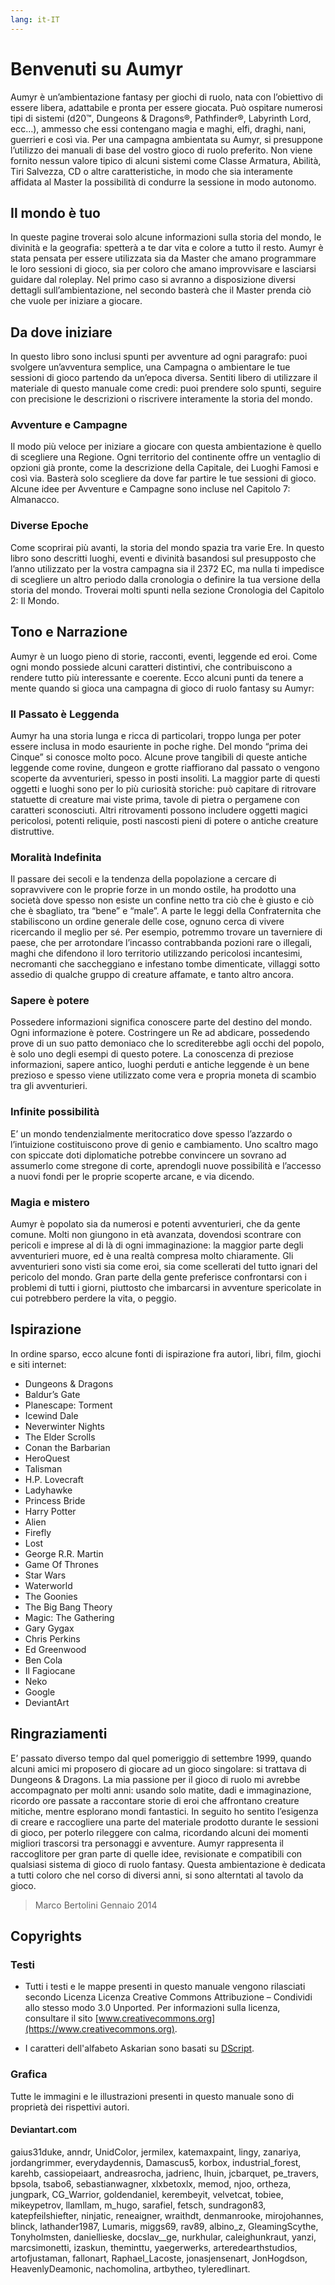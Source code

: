 ```yaml
---
lang: it-IT
---
```


# Benvenuti su Aumyr

Aumyr è un’ambientazione fantasy per giochi di ruolo, nata con l’obiettivo di essere libera, adattabile e pronta per essere giocata. Può ospitare numerosi tipi di sistemi (d20™, Dungeons & Dragons®, Pathfinder®, Labyrinth Lord, ecc…), ammesso che essi contengano magia e maghi, elfi, draghi, nani, guerrieri e così via. Per una campagna ambientata su Aumyr, si presuppone l’utilizzo dei manuali di base del vostro gioco di ruolo preferito. Non viene fornito nessun valore tipico di alcuni sistemi come Classe Armatura, Abilità, Tiri Salvezza, CD o altre caratteristiche, in modo che sia interamente affidata al Master la possibilità di condurre la sessione in modo autonomo.

## Il mondo è tuo

In queste pagine troverai solo alcune informazioni sulla storia del mondo, le divinità e la geografia: spetterà a te dar vita e colore a tutto il resto. Aumyr è stata pensata per essere utilizzata sia da Master che amano programmare le loro sessioni di gioco, sia per coloro che amano improvvisare e lasciarsi guidare dal roleplay. Nel primo caso si avranno a disposizione diversi dettagli sull’ambientazione, nel secondo basterà che il Master prenda ciò che vuole per iniziare a giocare.

## Da dove iniziare

In questo libro sono inclusi spunti per avventure ad ogni paragrafo: puoi svolgere un’avventura semplice, una Campagna o ambientare le tue sessioni di gioco partendo da un’epoca diversa. Sentiti libero di utilizzare il materiale di questo manuale come credi: puoi prendere solo spunti, seguire con precisione le descrizioni o riscrivere interamente la storia del mondo.

### Avventure e Campagne

Il modo più veloce per iniziare a giocare con questa ambientazione è quello di scegliere una Regione. Ogni territorio del continente offre un ventaglio di opzioni già pronte, come la descrizione della Capitale, dei Luoghi Famosi e così via. Basterà solo scegliere da dove far partire le tue sessioni di gioco. Alcune idee per Avventure e Campagne sono incluse nel Capitolo 7: Almanacco.

### Diverse Epoche

Come scoprirai più avanti, la storia del mondo spazia tra varie Ere. In questo libro sono descritti luoghi, eventi e divinità basandosi sul presupposto che l’anno utilizzato per la vostra campagna sia il 2372 EC, ma nulla ti impedisce di scegliere un altro periodo dalla cronologia o definire la tua versione della storia del mondo. Troverai molti spunti nella sezione Cronologia del Capitolo 2: Il Mondo.

## Tono e Narrazione

Aumyr è un luogo pieno di storie, racconti, eventi, leggende ed eroi. Come ogni mondo possiede alcuni caratteri distintivi, che contribuiscono a rendere tutto più interessante e coerente. Ecco alcuni punti da tenere a mente quando si gioca una campagna di gioco di ruolo fantasy su Aumyr:

### Il Passato è Leggenda

Aumyr ha una storia lunga e ricca di particolari, troppo lunga per poter essere inclusa in modo esauriente in poche righe. Del mondo “prima dei Cinque” si conosce molto poco. Alcune prove tangibili di queste antiche leggende come rovine, dungeon e grotte riaffiorano dal passato o vengono scoperte da avventurieri, spesso in posti insoliti. La maggior parte di questi oggetti e luoghi sono per lo più curiosità storiche: può capitare di ritrovare statuette di creature mai viste prima, tavole di pietra o pergamene con caratteri sconosciuti. Altri ritrovamenti possono includere oggetti magici pericolosi, potenti reliquie, posti nascosti pieni di potere o antiche creature distruttive.

### Moralità Indefinita

Il passare dei secoli e la tendenza della popolazione a cercare di sopravvivere con le proprie forze in un mondo ostile, ha prodotto una società dove spesso non esiste un confine netto tra ciò che è giusto e ciò che è sbagliato, tra “bene” e “male”. A parte le leggi della Confraternita che stabiliscono un ordine generale delle cose, ognuno cerca di vivere ricercando il meglio per sé. Per esempio, potremmo trovare un taverniere di paese, che per arrotondare l’incasso contrabbanda pozioni rare o illegali, maghi che difendono il loro territorio utilizzando pericolosi incantesimi, necromanti che saccheggiano e infestano tombe dimenticate, villaggi sotto assedio di qualche gruppo di creature affamate, e tanto altro ancora.

### Sapere è potere

Possedere informazioni significa conoscere parte del destino del mondo. Ogni informazione è potere. Costringere un Re ad abdicare, possedendo prove di un suo patto demoniaco che lo screditerebbe agli occhi del popolo, è solo uno degli esempi di questo potere. La conoscenza di preziose informazioni, sapere antico, luoghi perduti e antiche leggende è un bene prezioso e spesso viene utilizzato come vera e propria moneta di scambio tra gli avventurieri.

### Infinite possibilità

E’ un mondo tendenzialmente meritocratico dove spesso l’azzardo o l’intuizione costituiscono prove di genio e cambiamento. Uno scaltro mago con spiccate doti diplomatiche potrebbe convincere un sovrano ad assumerlo come stregone di corte, aprendogli nuove possibilità e l’accesso a nuovi fondi per le proprie scoperte arcane, e via dicendo.

### Magia e mistero

Aumyr è popolato sia da numerosi e potenti avventurieri, che da gente comune. Molti non giungono in età avanzata, dovendosi scontrare con pericoli e imprese al di là di ogni immaginazione: la maggior parte degli avventurieri muore, ed è una realtà compresa molto chiaramente. Gli avventurieri sono visti sia come eroi, sia come scellerati del tutto ignari del pericolo del mondo. Gran parte della gente preferisce confrontarsi con i problemi di tutti i giorni, piuttosto che imbarcarsi in avventure spericolate in cui potrebbero perdere la vita, o peggio.

## Ispirazione

In ordine sparso, ecco alcune fonti di ispirazione fra autori, libri, film, giochi e siti internet:

- Dungeons & Dragons
- Baldur’s Gate
- Planescape: Torment
- Icewind Dale
- Neverwinter Nights
- The Elder Scrolls
- Conan the Barbarian
- HeroQuest
- Talisman
- H.P. Lovecraft
- Ladyhawke
- Princess Bride
- Harry Potter
- Alien
- Firefly
- Lost
- George R.R. Martin
- Game Of Thrones
- Star Wars
- Waterworld
- The Goonies
- The Big Bang Theory
- Magic: The Gathering
- Gary Gygax
- Chris Perkins
- Ed Greenwood
- Ben Cola
- Il Fagiocane
- Neko
- Google
- DeviantArt

## Ringraziamenti

E’ passato diverso tempo dal quel pomeriggio di settembre 1999, quando alcuni amici mi proposero di giocare ad un gioco singolare: si trattava di Dungeons & Dragons. La mia passione per il gioco di ruolo mi avrebbe accompagnato per molti anni: usando solo matite, dadi e immaginazione, ricordo ore passate a raccontare storie di eroi che affrontano creature mitiche, mentre esplorano mondi fantastici. In seguito ho sentito l’esigenza di creare e raccogliere una parte del materiale prodotto durante le sessioni di gioco, per poterlo rileggere con calma, ricordando alcuni dei momenti migliori trascorsi tra personaggi e avventure. Aumyr rappresenta il raccoglitore per gran parte di quelle idee, revisionate e compatibili con qualsiasi sistema di gioco di ruolo fantasy. Questa ambientazione è dedicata a tutti coloro che nel corso di diversi anni, si sono alterntati al tavolo da gioco.

> Marco Bertolini Gennaio 2014

## Copyrights

### Testi

- Tutti i testi e le mappe presenti in questo manuale vengono rilasciati secondo Licenza Licenza Creative Commons Attribuzione – Condividi allo stesso modo 3.0 Unported. Per informazioni sulla licenza, consultare il sito [www.creativecommons.org](https://www.creativecommons.org).

- I caratteri dell'alfabeto Askarian sono basati su [DScript](http://www.dscript.ca).

### Grafica

Tutte le immagini e le illustrazioni presenti in questo manuale sono di proprietà dei rispettivi autori.

#### Deviantart.com

gaius31duke, anndr, UnidColor, jermilex, katemaxpaint, lingy, zanariya, jordangrimmer, everydaydennis, Damascus5, korbox, industrial_forest, karehb, cassiopeiaart, andreasrocha, jadrienc, lhuin, jcbarquet, pe_travers, bpsola, tsabo6, sebastianwagner, xlxbetoxlx, memod, njoo, ortheza, jungpark, CG_Warrior, goldendaniel, kerembeyit, velvetcat, tobiee, mikeypetrov, llamllam, m_hugo, sarafiel, fetsch, sundragon83, katepfeilshiefter, ninjatic, reneaigner, wraithdt, denmanrooke, mirojohannes, blinck, lathander1987, Lumaris, miggs69, rav89, albino_z, GleamingScythe, Tonyholmsten, daniellieske, docslav\_\_ge, nurkhular, caleighunkraut, yanzi, marcsimonetti, izaskun, theminttu, yaegerwerks, arteredearthstudios, artofjustaman, fallonart, Raphael_Lacoste, jonasjensenart, JonHogdson, HeavenlyDeamonic, nachomolina, artbytheo, tyleredlinart.
